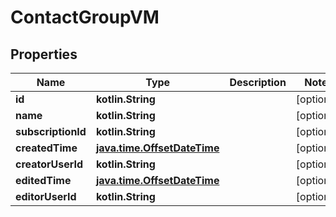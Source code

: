
# ContactGroupVM

## Properties
Name | Type | Description | Notes
------------ | ------------- | ------------- | -------------
**id** | **kotlin.String** |  |  [optional]
**name** | **kotlin.String** |  |  [optional]
**subscriptionId** | **kotlin.String** |  |  [optional]
**createdTime** | [**java.time.OffsetDateTime**](java.time.OffsetDateTime.md) |  |  [optional]
**creatorUserId** | **kotlin.String** |  |  [optional]
**editedTime** | [**java.time.OffsetDateTime**](java.time.OffsetDateTime.md) |  |  [optional]
**editorUserId** | **kotlin.String** |  |  [optional]



